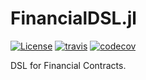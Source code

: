 
# FinancialDSL.jl

[![License][license-img]](LICENSE)
[![travis][travis-img]][travis-url]
[![codecov][codecov-img]][codecov-url]

[license-img]: http://img.shields.io/badge/license-MIT-brightgreen.svg?style=flat-square
[travis-img]: https://img.shields.io/travis/FinancialDSL/FinancialDSL.jl/master.svg?logo=travis&label=Linux&style=flat-square
[travis-url]: https://travis-ci.org/FinancialDSL/FinancialDSL.jl
[codecov-img]: https://img.shields.io/codecov/c/github/FinancialDSL/FinancialDSL.jl/master.svg?label=codecov&style=flat-square
[codecov-url]: http://codecov.io/github/FinancialDSL/FinancialDSL.jl?branch=master

DSL for Financial Contracts.
